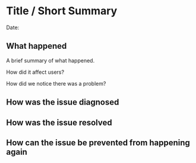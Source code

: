 # Title / Short Summary
Date: 

## What happened
A brief summary of what happened.

How did it affect users?

How did we notice there was a problem?

## How was the issue diagnosed

## How was the issue resolved

## How can the issue be prevented from happening again
